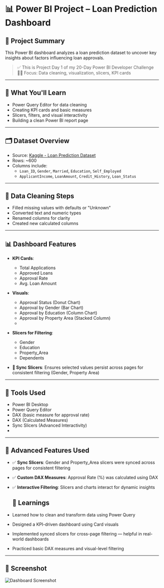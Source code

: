 # 📊 Power BI Project – Loan Prediction Dashboard

## 🔶 Project Summary
This Power BI dashboard analyzes a loan prediction dataset to uncover key insights about factors influencing loan approvals.

> ✅ This is Project Day 1 of my 20-Day Power BI Developer Challenge  
> 👨‍💻 Focus: Data cleaning, visualization, slicers, KPI cards

---

## 🧠 What You'll Learn
- Power Query Editor for data cleaning
- Creating KPI cards and basic measures
- Slicers, filters, and visual interactivity
- Building a clean Power BI report page

---

## 🗂️ Dataset Overview
- Source: [Kaggle - Loan Prediction Dataset](https://www.kaggle.com/datasets/altruistdelhite04/loan-prediction-problem-dataset)
- Rows: ~600  
- Columns include:
  - `Loan_ID`, `Gender`, `Married`, `Education`, `Self_Employed`
  - `ApplicantIncome`, `LoanAmount`, `Credit_History`, `Loan_Status`

---

## 📐 Data Cleaning Steps
- Filled missing values with defaults or "Unknown"
- Converted text and numeric types
- Renamed columns for clarity
- Created new calculated columns

---

## 📊 Dashboard Features
- **KPI Cards**:
  - Total Applications
  - Approved Loans
  - Approval Rate
  - Avg. Loan Amount

- **Visuals**:
  - Approval Status (Donut Chart)
  - Approval by Gender (Bar Chart)
  - Approval by Education (Column Chart)
  - Approval by Property Area (Stacked Column)
  - 
- **Slicers for Filtering**:
  - Gender
  - Education
  - Property_Area
  - Dependents

- **🔁 Sync Slicers**: Ensures selected values persist across pages for consistent filtering (Gender, Property Area)
---

## 🧩 Tools Used
- Power BI Desktop
- Power Query Editor
- DAX (basic measure for approval rate)
- DAX (Calculated Measures)
- Sync Slicers (Advanced Interactivity)
- 
---
## 🧭 Advanced Features Used
- ✅ **Sync Slicers**: Gender and Property_Area slicers were synced across pages for consistent filtering
- ✅ **Custom DAX Measures**: Approval Rate (%) was calculated using DAX
- ✅ **Interactive Filtering**: Slicers and charts interact for dynamic insights

  ## 🧠 Learnings
- Learned how to clean and transform data using Power Query
- Designed a KPI-driven dashboard using Card visuals
- Implemented synced slicers for cross-page filtering — helpful in real-world dashboards
- Practiced basic DAX measures and visual-level filtering

----
## 📸 Screenshot
![Dashboard Screenshot](https://github.com/user-attachments/assets/fe0d8708-4e3b-4545-99d6-0855de7ac2d8)
